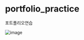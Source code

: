# portfolio_practice
포트폴리오연습


![image](https://user-images.githubusercontent.com/78728072/131807525-73ca32fe-2dd9-4310-978b-eb321d99d52b.png)

